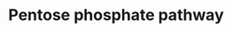 ---
annotations:
- id: PW:0000045
  parent: classic metabolic pathway
  type: Pathway Ontology
  value: pentose phosphate pathway
authors:
- Kdahlquist
- MaintBot
- M.Ramirez
- Ddigles
- Mkutmon
- AgustinGV
- DeSl
- Khanspers
- Egonw
- Eweitz
description: Pentose phosphate, phosphogluconate, or hexose monophsphate pathway oxidizes
  glucose-6-phosphate to fructose-6-phosphate and glyceraldehyde-3-P. NADP+ is the
  electron acceptor. The pathways yields NADPH as well as 5, 4, and 7 carbon intermediaries
  for synthesis of nucleotides.
last-edited: 2021-05-16
organisms:
- Rattus norvegicus
redirect_from:
- /index.php/Pathway:WP282
- /instance/WP282
revision: null
schema-jsonld:
- '@context': https://schema.org/
  '@id': https://wikipathways.github.io/pathways/WP282.html
  '@type': Dataset
  creator:
    '@type': Organization
    name: WikiPathways
  description: Pentose phosphate, phosphogluconate, or hexose monophsphate pathway
    oxidizes glucose-6-phosphate to fructose-6-phosphate and glyceraldehyde-3-P. NADP+
    is the electron acceptor. The pathways yields NADPH as well as 5, 4, and 7 carbon
    intermediaries for synthesis of nucleotides.
  keywords:
  - 6-Phosphogluconate
  - 6-Phosphonoglucono-delta-lactone
  - Biosynthesis
  - D-Ribose-5-Phosphate
  - Erythrose-4-Phosphate
  - Fructose-6-Phosphate
  - G6pd
  - Gluconeogenesis
  - Glucose-6-Phosphate
  - Glyceraldehyde-3-phosphate
  - 'Glycolysis / '
  - Nucleotide
  - Pgd
  - Pgls
  - Ribulose-5-Phosphate
  - Rpe
  - Rpia
  - Sedoheptulose-7-Phosphate
  - Taldo1
  - Tkt
  - Xylulose-5-Phosphate
  license: CC0
  name: Pentose phosphate pathway
seo: CreativeWork
title: Pentose phosphate pathway
wpid: WP282
---